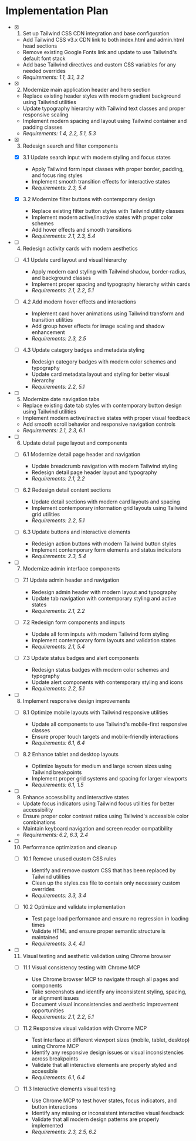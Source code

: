# Implementation Plan

- [x] 1. Set up Tailwind CSS CDN integration and base configuration
  - Add Tailwind CSS v3.x CDN link to both index.html and admin.html head sections
  - Remove existing Google Fonts link and update to use Tailwind's default font stack
  - Add base Tailwind directives and custom CSS variables for any needed overrides
  - _Requirements: 1.1, 3.1, 3.2_

- [x] 2. Modernize main application header and hero section
  - Replace existing header styles with modern gradient background using Tailwind utilities
  - Update typography hierarchy with Tailwind text classes and proper responsive scaling
  - Implement modern spacing and layout using Tailwind container and padding classes
  - _Requirements: 1.4, 2.2, 5.1, 5.3_

- [x] 3. Redesign search and filter components
  - [x] 3.1 Update search input with modern styling and focus states
    - Apply Tailwind form input classes with proper border, padding, and focus ring styles
    - Implement smooth transition effects for interactive states
    - _Requirements: 2.3, 5.4_

  - [x] 3.2 Modernize filter buttons with contemporary design
    - Replace existing filter button styles with Tailwind utility classes
    - Implement modern active/inactive states with proper color schemes
    - Add hover effects and smooth transitions
    - _Requirements: 2.1, 2.3, 5.4_

- [ ] 4. Redesign activity cards with modern aesthetics
  - [ ] 4.1 Update card layout and visual hierarchy
    - Apply modern card styling with Tailwind shadow, border-radius, and background classes
    - Implement proper spacing and typography hierarchy within cards
    - _Requirements: 2.1, 2.2, 5.1_

  - [ ] 4.2 Add modern hover effects and interactions
    - Implement card hover animations using Tailwind transform and transition utilities
    - Add group hover effects for image scaling and shadow enhancement
    - _Requirements: 2.3, 2.5_

  - [ ] 4.3 Update category badges and metadata styling
    - Redesign category badges with modern color schemes and typography
    - Update card metadata layout and styling for better visual hierarchy
    - _Requirements: 2.2, 5.1_

- [ ] 5. Modernize date navigation tabs
  - Replace existing date tab styles with contemporary button design using Tailwind utilities
  - Implement modern active/inactive states with proper visual feedback
  - Add smooth scroll behavior and responsive navigation controls
  - _Requirements: 2.1, 2.3, 6.1_

- [ ] 6. Update detail page layout and components
  - [ ] 6.1 Modernize detail page header and navigation
    - Update breadcrumb navigation with modern Tailwind styling
    - Redesign detail page header layout and typography
    - _Requirements: 2.1, 2.2_

  - [ ] 6.2 Redesign detail content sections
    - Update detail sections with modern card layouts and spacing
    - Implement contemporary information grid layouts using Tailwind grid utilities
    - _Requirements: 2.2, 5.1_

  - [ ] 6.3 Update buttons and interactive elements
    - Redesign action buttons with modern Tailwind button styles
    - Implement contemporary form elements and status indicators
    - _Requirements: 2.3, 5.4_

- [ ] 7. Modernize admin interface components
  - [ ] 7.1 Update admin header and navigation
    - Redesign admin header with modern layout and typography
    - Update tab navigation with contemporary styling and active states
    - _Requirements: 2.1, 2.2_

  - [ ] 7.2 Redesign form components and inputs
    - Update all form inputs with modern Tailwind form styling
    - Implement contemporary form layouts and validation states
    - _Requirements: 2.1, 5.4_

  - [ ] 7.3 Update status badges and alert components
    - Redesign status badges with modern color schemes and typography
    - Update alert components with contemporary styling and icons
    - _Requirements: 2.2, 5.1_

- [ ] 8. Implement responsive design improvements
  - [ ] 8.1 Optimize mobile layouts with Tailwind responsive utilities
    - Update all components to use Tailwind's mobile-first responsive classes
    - Ensure proper touch targets and mobile-friendly interactions
    - _Requirements: 6.1, 6.4_

  - [ ] 8.2 Enhance tablet and desktop layouts
    - Optimize layouts for medium and large screen sizes using Tailwind breakpoints
    - Implement proper grid systems and spacing for larger viewports
    - _Requirements: 6.1, 1.5_

- [ ] 9. Enhance accessibility and interactive states
  - Update focus indicators using Tailwind focus utilities for better accessibility
  - Ensure proper color contrast ratios using Tailwind's accessible color combinations
  - Maintain keyboard navigation and screen reader compatibility
  - _Requirements: 6.2, 6.3, 2.4_

- [ ] 10. Performance optimization and cleanup
  - [ ] 10.1 Remove unused custom CSS rules
    - Identify and remove custom CSS that has been replaced by Tailwind utilities
    - Clean up the styles.css file to contain only necessary custom overrides
    - _Requirements: 3.3, 3.4_

  - [ ] 10.2 Optimize and validate implementation
    - Test page load performance and ensure no regression in loading times
    - Validate HTML and ensure proper semantic structure is maintained
    - _Requirements: 3.4, 4.1_

- [ ] 11. Visual testing and aesthetic validation using Chrome browser
  - [ ] 11.1 Visual consistency testing with Chrome MCP
    - Use Chrome browser MCP to navigate through all pages and components
    - Take screenshots and identify any inconsistent styling, spacing, or alignment issues
    - Document visual inconsistencies and aesthetic improvement opportunities
    - _Requirements: 2.1, 2.2, 5.1_

  - [ ] 11.2 Responsive visual validation with Chrome MCP
    - Test interface at different viewport sizes (mobile, tablet, desktop) using Chrome MCP
    - Identify any responsive design issues or visual inconsistencies across breakpoints
    - Validate that all interactive elements are properly styled and accessible
    - _Requirements: 6.1, 6.4_

  - [ ] 11.3 Interactive elements visual testing
    - Use Chrome MCP to test hover states, focus indicators, and button interactions
    - Identify any missing or inconsistent interactive visual feedback
    - Validate that all modern design patterns are properly implemented
    - _Requirements: 2.3, 2.5, 6.2_